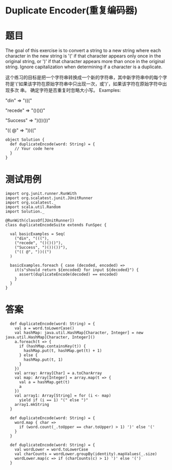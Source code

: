 # Duplicate Encoder(重复编码器)
# 题目
The goal of this exercise is to convert a string to a new string where each character in the new string is '(' if that character appears only once in the original string, or ')' if that character appears more than once in the original string. Ignore capitalization when determining if a character is a duplicate.

这个练习的目标是把一个字符串转换成一个新的字符串，其中新字符串中的每个字符是'('如果该字符在原始字符串中只出现一次，或')'，如果该字符在原始字符中出现多次 串。 确定字符是否重复时忽略大小写。
Examples:

"din" => "((("

"recede" => "()()()"

"Success" => ")())())"

"(( @" => "))(("
```
object Solution {
  def duplicateEncode(word: String) = {
    // Your code here
  }
}
```
# 测试用例
```
import org.junit.runner.RunWith
import org.scalatest.junit.JUnitRunner
import org.scalatest._
import scala.util.Random
import Solution._

@RunWith(classOf[JUnitRunner])
class duplicateEncodeSuite extends FunSpec {

  val basicExamples = Seq(
    ("din", "((("),
    ("recede", "()()()"),
    ("Success", ")())())"),
    ("(( @", "))((")
  )
  
  basicExamples.foreach { case (decoded, encoded) => 
    it(s"should return ${encoded} for input ${decoded}") {
      assert(duplicateEncode(decoded) == encoded)
    }
  }
}
```
# 答案
```
  def duplicateEncode(word: String) = {
    val a = word.toLowerCase()
    val hashMap: java.util.HashMap[Character, Integer] = new java.util.HashMap[Character, Integer]()
    a.foreach(t => {
      if (hashMap.containsKey(t)) {
        hashMap.put(t, hashMap.get(t) + 1)
      } else {
        hashMap.put(t, 1)
      }
    })
    val array: Array[Char] = a.toCharArray
    val map: Array[Integer] = array.map(t => {
      val a = hashMap.get(t)
      a
    })
    val array1: Array[String] = for (i <- map)
      yield if (i == 1) "(" else ")"
    array1.mkString
  }
```
```
  def duplicateEncode(word: String) = {
    word.map { char =>
      if (word.count(_.toUpper == char.toUpper) > 1) ')' else '('
    }
  }
```
```
  def duplicateEncode(word: String) = {
    val wordLower = word.toLowerCase
    val charCounts = wordLower.groupBy(identity).mapValues(_.size)
    wordLower.map(c => if (charCounts(c) > 1) ')' else '(')
  }
```